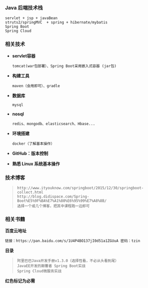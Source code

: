 ### Java 后端技术栈
```
servlet + jsp + javaBean 
struts2/springMVC  + spring + hibernate/mybatis 
Spring Boot
Spring Cloud 
```




### 相关技术
- **servlet容器**

  ```tomcat(war包部署）、Spring Boot采用嵌入式容器 (jar包)```

- **构建工具**

  ```maven（会用即可）、gradle```

- **数据库**

  ```mysql```

- **nosql**

  ```redis、mongodb、elasticsearch、Hbase...```

- **环境搭建**

  ```docker（了解基本操作）```

- **GitHub：版本控制**

- **熟悉 Linux 系统基本操作**


 

### 技术博客
> ```
> http://www.ityouknow.com/springboot/2015/12/30/springboot-collect.html
> http://blog.didispace.com/Spring-Boot%E5%9F%BA%E7%A1%80%E6%95%99%E7%A8%8B/
> 选择一个或几个博客，把其中课程跑一边即可
> ```
>



### 相关书籍

**百度云地址**

```链接：https://pan.baidu.com/s/1U4P4BO137jI0d51a1ZGUuA 密码：tzin```

**目录**

> ```
> 阿里巴巴Java开发手册v1.3.0（选择性看，不必从头看到尾）
> JavaEE开发的颠覆者 Spring Boot实战  
> Spring Cloud微服务实战 
> ```
>

**红色标记为必需**


